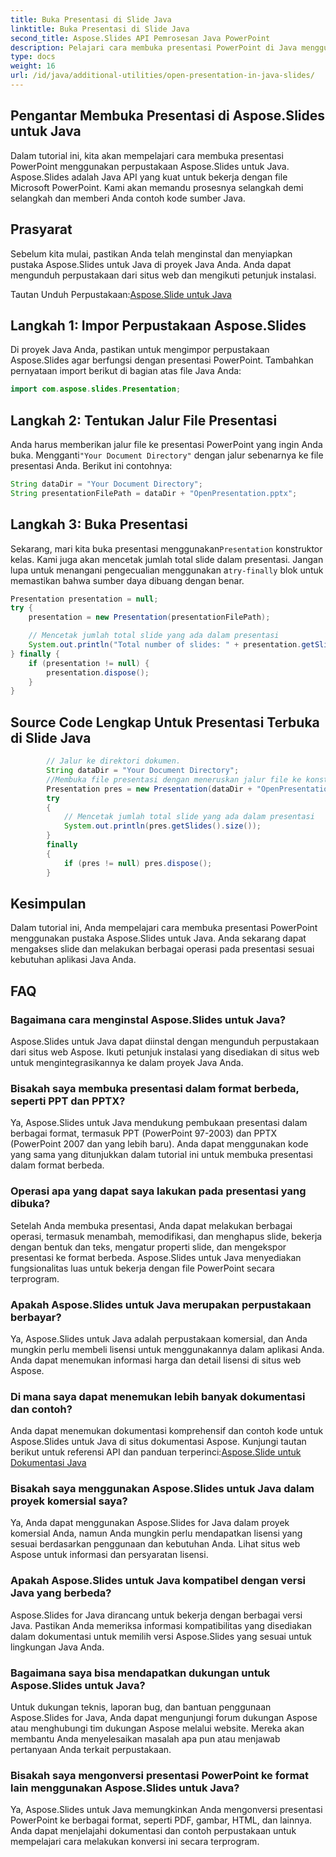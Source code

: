```yaml
---
title: Buka Presentasi di Slide Java
linktitle: Buka Presentasi di Slide Java
second_title: Aspose.Slides API Pemrosesan Java PowerPoint
description: Pelajari cara membuka presentasi PowerPoint di Java menggunakan Aspose.Slides for Java. Panduan langkah demi langkah dengan contoh kode sumber untuk penanganan presentasi yang efisien.
type: docs
weight: 16
url: /id/java/additional-utilities/open-presentation-in-java-slides/
---
```


## Pengantar Membuka Presentasi di Aspose.Slides untuk Java

Dalam tutorial ini, kita akan mempelajari cara membuka presentasi PowerPoint menggunakan perpustakaan Aspose.Slides untuk Java. Aspose.Slides adalah Java API yang kuat untuk bekerja dengan file Microsoft PowerPoint. Kami akan memandu prosesnya selangkah demi selangkah dan memberi Anda contoh kode sumber Java.

## Prasyarat

Sebelum kita mulai, pastikan Anda telah menginstal dan menyiapkan pustaka Aspose.Slides untuk Java di proyek Java Anda. Anda dapat mengunduh perpustakaan dari situs web dan mengikuti petunjuk instalasi.

 Tautan Unduh Perpustakaan:[Aspose.Slide untuk Java](https://releases.aspose.com/slides/java/)

## Langkah 1: Impor Perpustakaan Aspose.Slides

Di proyek Java Anda, pastikan untuk mengimpor perpustakaan Aspose.Slides agar berfungsi dengan presentasi PowerPoint. Tambahkan pernyataan import berikut di bagian atas file Java Anda:

```java
import com.aspose.slides.Presentation;
```

## Langkah 2: Tentukan Jalur File Presentasi

 Anda harus memberikan jalur file ke presentasi PowerPoint yang ingin Anda buka. Mengganti`"Your Document Directory"` dengan jalur sebenarnya ke file presentasi Anda. Berikut ini contohnya:

```java
String dataDir = "Your Document Directory";
String presentationFilePath = dataDir + "OpenPresentation.pptx";
```

## Langkah 3: Buka Presentasi

 Sekarang, mari kita buka presentasi menggunakan`Presentation` konstruktor kelas. Kami juga akan mencetak jumlah total slide dalam presentasi. Jangan lupa untuk menangani pengecualian menggunakan a`try-finally` blok untuk memastikan bahwa sumber daya dibuang dengan benar.

```java
Presentation presentation = null;
try {
    presentation = new Presentation(presentationFilePath);

    // Mencetak jumlah total slide yang ada dalam presentasi
    System.out.println("Total number of slides: " + presentation.getSlides().size());
} finally {
    if (presentation != null) {
        presentation.dispose();
    }
}
```

## Source Code Lengkap Untuk Presentasi Terbuka di Slide Java

```java
        // Jalur ke direktori dokumen.
        String dataDir = "Your Document Directory";
        //Membuka file presentasi dengan meneruskan jalur file ke konstruktor kelas Presentasi
        Presentation pres = new Presentation(dataDir + "OpenPresentation.pptx");
        try
        {
            // Mencetak jumlah total slide yang ada dalam presentasi
            System.out.println(pres.getSlides().size());
        }
        finally
        {
            if (pres != null) pres.dispose();
        }
```

## Kesimpulan

Dalam tutorial ini, Anda mempelajari cara membuka presentasi PowerPoint menggunakan pustaka Aspose.Slides untuk Java. Anda sekarang dapat mengakses slide dan melakukan berbagai operasi pada presentasi sesuai kebutuhan aplikasi Java Anda.

## FAQ

### Bagaimana cara menginstal Aspose.Slides untuk Java?

Aspose.Slides untuk Java dapat diinstal dengan mengunduh perpustakaan dari situs web Aspose. Ikuti petunjuk instalasi yang disediakan di situs web untuk mengintegrasikannya ke dalam proyek Java Anda.

### Bisakah saya membuka presentasi dalam format berbeda, seperti PPT dan PPTX?

Ya, Aspose.Slides untuk Java mendukung pembukaan presentasi dalam berbagai format, termasuk PPT (PowerPoint 97-2003) dan PPTX (PowerPoint 2007 dan yang lebih baru). Anda dapat menggunakan kode yang sama yang ditunjukkan dalam tutorial ini untuk membuka presentasi dalam format berbeda.

### Operasi apa yang dapat saya lakukan pada presentasi yang dibuka?

Setelah Anda membuka presentasi, Anda dapat melakukan berbagai operasi, termasuk menambah, memodifikasi, dan menghapus slide, bekerja dengan bentuk dan teks, mengatur properti slide, dan mengekspor presentasi ke format berbeda. Aspose.Slides untuk Java menyediakan fungsionalitas luas untuk bekerja dengan file PowerPoint secara terprogram.

### Apakah Aspose.Slides untuk Java merupakan perpustakaan berbayar?

Ya, Aspose.Slides untuk Java adalah perpustakaan komersial, dan Anda mungkin perlu membeli lisensi untuk menggunakannya dalam aplikasi Anda. Anda dapat menemukan informasi harga dan detail lisensi di situs web Aspose.

### Di mana saya dapat menemukan lebih banyak dokumentasi dan contoh?

 Anda dapat menemukan dokumentasi komprehensif dan contoh kode untuk Aspose.Slides untuk Java di situs dokumentasi Aspose. Kunjungi tautan berikut untuk referensi API dan panduan terperinci:[Aspose.Slide untuk Dokumentasi Java](https://reference.aspose.com/slides/java/)

### Bisakah saya menggunakan Aspose.Slides untuk Java dalam proyek komersial saya?

Ya, Anda dapat menggunakan Aspose.Slides for Java dalam proyek komersial Anda, namun Anda mungkin perlu mendapatkan lisensi yang sesuai berdasarkan penggunaan dan kebutuhan Anda. Lihat situs web Aspose untuk informasi dan persyaratan lisensi.

### Apakah Aspose.Slides untuk Java kompatibel dengan versi Java yang berbeda?

Aspose.Slides for Java dirancang untuk bekerja dengan berbagai versi Java. Pastikan Anda memeriksa informasi kompatibilitas yang disediakan dalam dokumentasi untuk memilih versi Aspose.Slides yang sesuai untuk lingkungan Java Anda.

### Bagaimana saya bisa mendapatkan dukungan untuk Aspose.Slides untuk Java?

Untuk dukungan teknis, laporan bug, dan bantuan penggunaan Aspose.Slides for Java, Anda dapat mengunjungi forum dukungan Aspose atau menghubungi tim dukungan Aspose melalui website. Mereka akan membantu Anda menyelesaikan masalah apa pun atau menjawab pertanyaan Anda terkait perpustakaan.

### Bisakah saya mengonversi presentasi PowerPoint ke format lain menggunakan Aspose.Slides untuk Java?

Ya, Aspose.Slides untuk Java memungkinkan Anda mengonversi presentasi PowerPoint ke berbagai format, seperti PDF, gambar, HTML, dan lainnya. Anda dapat menjelajahi dokumentasi dan contoh perpustakaan untuk mempelajari cara melakukan konversi ini secara terprogram.